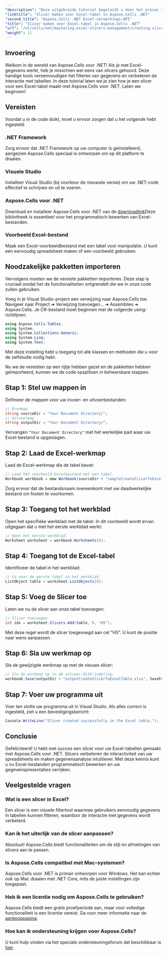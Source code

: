 ```yaml
---
"description": "Deze uitgebreide tutorial begeleidt u door het proces van het maken van slicers voor Excel-tabellen met Aspose.Cells voor .NET. Leer hoe u uw omgeving instelt, een Excel-werkmap laadt en interactieve slicers toevoegt om uw mogelijkheden voor gegevensanalyse te verbeteren."
"linktitle": "Slicer maken voor Excel-tabel in Aspose.Cells .NET"
"second_title": "Aspose.Cells .NET Excel-verwerkings-API"
"title": "Slicer maken voor Excel-tabel in Aspose.Cells .NET"
"url": "/nl/cells/net/mastering-excel-slicers-management/creating-slicer-for-excel-table/"
"weight": 11
---
```


## Invoering

Welkom in de wereld van Aspose.Cells voor .NET! Als je met Excel-gegevens werkt, heb je misschien wel eens van slicers gehoord. Deze handige tools vereenvoudigen het filteren van gegevens en verbeteren de interactie met tabellen. In deze tutorial laten we je zien hoe je een slicer voor een Excel-tabel maakt met Aspose.Cells voor .NET. Laten we beginnen!

## Vereisten

Voordat u in de code duikt, moet u ervoor zorgen dat u het volgende hebt ingesteld:

### .NET Framework
Zorg ervoor dat .NET Framework op uw computer is geïnstalleerd, aangezien Aspose.Cells speciaal is ontworpen om op dit platform te draaien.

### Visuele Studio
Installeer Visual Studio (bij voorkeur de nieuwste versie) om uw .NET-code effectief te schrijven en uit te voeren.

### Aspose.Cells voor .NET
Download en installeer Aspose.Cells voor .NET van de [downloadlink](https://releases.aspose.com/cells/net/)Deze bibliotheek is essentieel voor het programmatisch bewerken van Excel-bestanden.

### Voorbeeld Excel-bestand
Maak een Excel-voorbeeldbestand met een tabel voor manipulatie. U kunt een eenvoudig spreadsheet maken of een voorbeeld gebruiken.

## Noodzakelijke pakketten importeren

Vervolgens moeten we de vereiste pakketten importeren. Deze stap is cruciaal omdat het de functionaliteiten ontgrendelt die we in onze code zullen gebruiken.

Voeg in je Visual Studio-project een verwijzing naar Aspose.Cells toe. Navigeer naar Project ➔ Verwijzing toevoegen... ➔ Assemblies ➔ Aspose.Cells. Je C#-bestand moet beginnen met de volgende using-richtlijnen:

```csharp
using Aspose.Cells.Tables;
using System;
using System.Collections.Generic;
using System.Linq;
using System.Text;
```

Met deze instelling hebt u toegang tot alle klassen en methoden die u voor de zelfstudie nodig hebt.

Nu we de vereisten op een rijtje hebben gezet en de pakketten hebben geïmporteerd, kunnen we de code opsplitsen in beheersbare stappen.

## Stap 1: Stel uw mappen in

Definieer de mappen voor uw invoer- en uitvoerbestanden:

```csharp
// Bronmap
string sourceDir = "Your Document Directory/";
// Uitvoermap
string outputDir = "Your Document Directory/";
```

Vervangen `"Your Document Directory"` met het werkelijke pad waar uw Excel-bestand is opgeslagen.

## Stap 2: Laad de Excel-werkmap

Laad de Excel-werkmap die de tabel bevat:

```csharp
// Laad het voorbeeld-Excelbestand met een tabel.
Workbook workbook = new Workbook(sourceDir + "sampleCreateSlicerToExcelTable.xlsx");
```

Zorg ervoor dat de bestandsnaam overeenkomt met uw daadwerkelijke bestand om fouten te voorkomen.

## Stap 3: Toegang tot het werkblad

Open het specifieke werkblad met de tabel. In dit voorbeeld wordt ervan uitgegaan dat u met het eerste werkblad werkt:

```csharp
// Open het eerste werkblad.
Worksheet worksheet = workbook.Worksheets[0];
```

## Stap 4: Toegang tot de Excel-tabel

Identificeer de tabel in het werkblad:

```csharp
// Ga naar de eerste tabel in het werkblad.
ListObject table = worksheet.ListObjects[0];
```

## Stap 5: Voeg de Slicer toe

Laten we nu de slicer aan onze tabel toevoegen:

```csharp
// Slicer toevoegen
int idx = worksheet.Slicers.Add(table, 0, "H5");
```

Met deze regel wordt de slicer toegevoegd aan cel "H5". U kunt de positie naar wens aanpassen.

## Stap 6: Sla uw werkmap op

Sla de gewijzigde werkmap op met de nieuwe slicer:

```csharp
// Sla de werkmap op in de uitvoer-XLSX-indeling.
workbook.Save(outputDir + "outputCreateSlicerToExcelTable.xlsx", SaveFormat.Xlsx);
```

## Stap 7: Voer uw programma uit

Voer ten slotte uw programma uit in Visual Studio. Als alles correct is ingesteld, ziet u een bevestigingsbericht:

```csharp
Console.WriteLine("Slicer created successfully in the Excel table.");
```

## Conclusie

Gefeliciteerd! U hebt met succes een slicer voor uw Excel-tabellen gemaakt met Aspose.Cells voor .NET. Slicers verbeteren de interactiviteit van uw spreadsheets en maken gegevensanalyse intuïtiever. Met deze kennis kunt u nu Excel-bestanden programmatisch bewerken en uw gegevenspresentaties verrijken.

## Veelgestelde vragen

### Wat is een slicer in Excel?
Een slicer is een visuele filtertool waarmee gebruikers eenvoudig gegevens in tabellen kunnen filteren, waardoor de interactie met gegevens wordt verbeterd.

### Kan ik het uiterlijk van de slicer aanpassen?
Absoluut! Aspose.Cells biedt functionaliteiten om de stijl en afmetingen van slicers aan te passen.

### Is Aspose.Cells compatibel met Mac-systemen?
Aspose.Cells voor .NET is primair ontworpen voor Windows. Het kan echter ook op Mac draaien met .NET Core, mits de juiste instellingen zijn toegepast.

### Heb ik een licentie nodig om Aspose.Cells te gebruiken?
Aspose.Cells biedt een gratis proefperiode aan, maar voor volledige functionaliteit is een licentie vereist. Ga voor meer informatie naar de [aankooppagina](https://purchase.aspose.com/buy).

### Hoe kan ik ondersteuning krijgen voor Aspose.Cells?
U kunt hulp vinden via het speciale ondersteuningsforum dat beschikbaar is [hier](https://forum.aspose.com/c/cells/9).